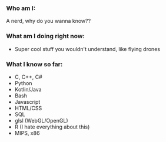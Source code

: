 ### Who am I: 
A nerd, why do you wanna know??

### What am I doing right now:
- Super cool stuff you wouldn't understand, like flying drones

### What I know so far:
- C, C++, C#
- Python
- Kotlin/Java
- Bash
- Javascript
- HTML/CSS
- SQL
- glsl (WebGL/OpenGL)
- R (I hate everything about this)
- MIPS, x86
